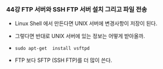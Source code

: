 ### 44강 FTP 서버와 SSH FTP 서버 설치 그리고 파일 전송



* Linux Shell 에서 만든다면 UNIX 서버에 변경사항이 저장이 된다.
* 그렇다면 반대로 UNIX 서버에 있는 정보는 어떻게 받아올까.



* `sudo apt-get  install vsftpd` 

* FTP 보다 SFTP (SSH FTP)를 더 많이 쓴다.